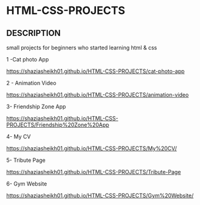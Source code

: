 # HTML-CSS-PROJECTS

## DESCRIPTION

small projects for beginners who started learning html & css

1 -Cat photo App

https://shaziasheikh01.github.io/HTML-CSS-PROJECTS/cat-photo-app

2 - Animation Video

https://shaziasheikh01.github.io/HTML-CSS-PROJECTS/animation-video

3- Friendship Zone App

https://shaziasheikh01.github.io/HTML-CSS-PROJECTS/Friendship%20Zone%20App

4- My CV

https://shaziasheikh01.github.io/HTML-CSS-PROJECTS/My%20CV/

5- Tribute Page

https://shaziasheikh01.github.io/HTML-CSS-PROJECTS/Tribute-Page

6- Gym Website

https://shaziasheikh01.github.io/HTML-CSS-PROJECTS/Gym%20Website/



